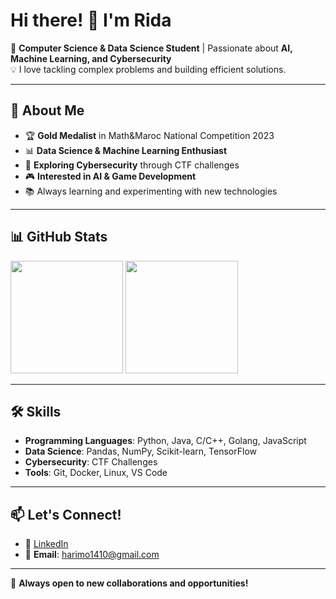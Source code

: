 # Hi there! 👋 I'm Rida

🌟 **Computer Science & Data Science Student** | Passionate about **AI, Machine Learning, and Cybersecurity**  
💡 I love tackling complex problems and building efficient solutions.  

---

## 🚀 **About Me**  
- 🏆 **Gold Medalist** in Math&Maroc National Competition 2023  
- 📊 **Data Science & Machine Learning Enthusiast**  
- 🔐 **Exploring Cybersecurity** through CTF challenges  
- 🎮 **Interested in AI & Game Development**  
- 📚 Always learning and experimenting with new technologies  

---

## 📊 **GitHub Stats**  
<div align="left">
  <a>
    <img src="https://github-readme-stats.vercel.app/api?username=HaniMo137&theme=tokyonight&show_icons=true&hide_border=true" height=180 />
  </a>
  <a>
    <img src="https://github-readme-stats.vercel.app/api/top-langs/?username=HaniMo137&langs_count=5&theme=tokyonight&hide_border=true" height=180 />
  </a>
</div>

---

## 🛠️ **Skills**  
- **Programming Languages**: Python, Java, C/C++, Golang, JavaScript  
- **Data Science**: Pandas, NumPy, Scikit-learn, TensorFlow  
- **Cybersecurity**: CTF Challenges  
- **Tools**: Git, Docker, Linux, VS Code
  
---

## 📫 **Let's Connect!**  
- 💼 [LinkedIn](https://www.linkedin.com/in/mohammed-rida-el-hani-556660246/)   
- 📧 **Email**: harimo1410@gmail.com 

---

🚀 **Always open to new collaborations and opportunities!**  

